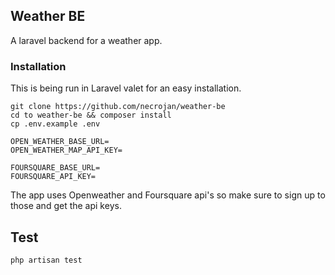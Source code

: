 ## Weather BE

A laravel backend for a weather app. 

### Installation
This is being run in Laravel valet for an easy installation.

```
git clone https://github.com/necrojan/weather-be
cd to weather-be && composer install
cp .env.example .env

OPEN_WEATHER_BASE_URL=
OPEN_WEATHER_MAP_API_KEY=

FOURSQUARE_BASE_URL=
FOURSQUARE_API_KEY=
```

The app uses Openweather and Foursquare api's so make sure to
sign up to those and get the api keys.


## Test
`php artisan test`

